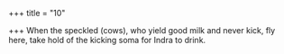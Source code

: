+++
title = "10"

+++
When the speckled (cows), who yield good milk and never kick, fly here, take hold of the kicking soma for Indra to drink.